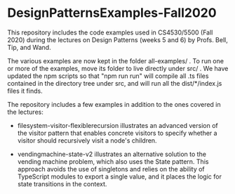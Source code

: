 # DesignPatternsExamples-Fall2020

This repository includes the code examples used in CS4530/5500 (Fall 2020)
during the lectures on Design Patterns (weeks 5 and 6) by Profs. Bell, Tip, and Wand.

The various examples are now kept in the folder all-examples/ .  To run
one or more of the examples, move its folder to live directly under src/ .
We have updated the npm scripts so that "npm run run" will compile all .ts files
contained in the directory tree under src, and will run all the
dist/*/index.js files it finds. 

The repository includes a few examples in addition to the ones covered in the lectures:

* filesystem-visitor-flexiblerecursion illustrates an advanced version of the visitor 
  pattern that enables concrete visitors to specify whether a visitor should recursively 
  visit a node's children.

* vendingmachine-state-v2 illustrates an alternative solution to the vending machine
  problem, which also uses the State pattern. This approach avoids the use of singletons
  and relies on the ability of TypeScript modules to export a single value, and it places
  the logic for state transitions in the context.

